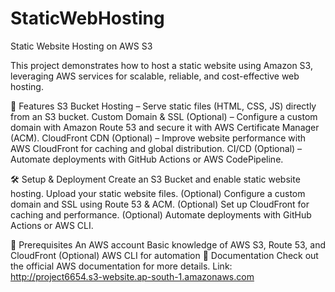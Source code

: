 # StaticWebHosting
Static Website Hosting on AWS S3

This project demonstrates how to host a static website using Amazon S3, leveraging AWS services for scalable, reliable, and cost-effective web hosting.

🚀 Features
S3 Bucket Hosting – Serve static files (HTML, CSS, JS) directly from an S3 bucket.
Custom Domain & SSL (Optional) – Configure a custom domain with Amazon Route 53 and secure it with AWS Certificate Manager (ACM).
CloudFront CDN (Optional) – Improve website performance with AWS CloudFront for caching and global distribution.
CI/CD (Optional) – Automate deployments with GitHub Actions or AWS CodePipeline.

🛠️ Setup & Deployment
Create an S3 Bucket and enable static website hosting.
Upload your static website files.
(Optional) Configure a custom domain and SSL using Route 53 & ACM.
(Optional) Set up CloudFront for caching and performance.
(Optional) Automate deployments with GitHub Actions or AWS CLI.

📜 Prerequisites
An AWS account
Basic knowledge of AWS S3, Route 53, and CloudFront
(Optional) AWS CLI for automation
📖 Documentation
Check out the official AWS documentation for more details.
Link: http://project6654.s3-website.ap-south-1.amazonaws.com
